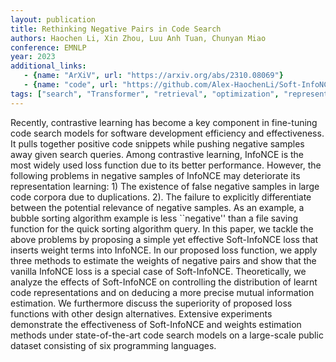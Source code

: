 ```yaml
---
layout: publication
title: Rethinking Negative Pairs in Code Search
authors: Haochen Li, Xin Zhou, Luu Anh Tuan, Chunyan Miao
conference: EMNLP
year: 2023
additional_links:
   - {name: "ArXiV", url: "https://arxiv.org/abs/2310.08069"}
   - {name: "code", url: "https://github.com/Alex-HaochenLi/Soft-InfoNCE"}
tags: ["search", "Transformer", "retrieval", "optimization", "representation"]
---
```

Recently, contrastive learning has become a key component in fine-tuning code search models for software development efficiency and effectiveness. It pulls together positive code snippets while pushing negative samples away given search queries. Among contrastive learning, InfoNCE is the most widely used loss function due to its better performance. However, the following problems in negative samples of InfoNCE may deteriorate its representation learning: 1) The existence of false negative samples in large code corpora due to duplications. 2). The failure to explicitly differentiate between the potential relevance of negative samples. As an example, a bubble sorting algorithm example is less ``negative'' than a file saving function for the quick sorting algorithm query. In this paper, we tackle the above problems by proposing a simple yet effective Soft-InfoNCE loss that inserts weight terms into InfoNCE. In our proposed loss function, we apply three methods to estimate the weights of negative pairs and show that the vanilla InfoNCE loss is a special case of Soft-InfoNCE. Theoretically, we analyze the effects of Soft-InfoNCE on controlling the distribution of learnt code representations and on deducing a more precise mutual information estimation. We furthermore discuss the superiority of proposed loss functions with other design alternatives. Extensive experiments demonstrate the effectiveness of Soft-InfoNCE and weights estimation methods under state-of-the-art code search models on a large-scale public dataset consisting of six programming languages.